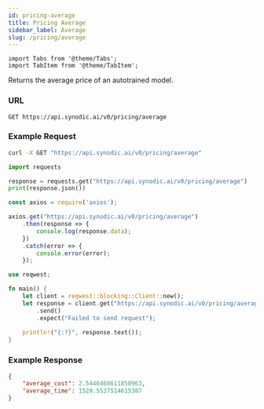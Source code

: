 ```yaml
---
id: pricing-average
title: Pricing Average
sidebar_label: Average
slug: /pricing/average
---
```


```mdx-code-block
import Tabs from '@theme/Tabs';
import TabItem from '@theme/TabItem';
```

Returns the average price of an autotrained model.

### URL

`GET https://api.synodic.ai/v0/pricing/average`

### Example Request

<Tabs>
<TabItem value="Bash">

```bash
curl -X GET "https://api.synodic.ai/v0/pricing/average"
```

</TabItem>
<TabItem value="Python">

```python
import requests

response = requests.get("https://api.synodic.ai/v0/pricing/average")
print(response.json())
```

</TabItem>
<TabItem value="Node.js">

```javascript
const axios = require('axios');

axios.get("https://api.synodic.ai/v0/pricing/average")
    .then(response => {
        console.log(response.data);
    })
    .catch(error => {
        console.error(error);
    });
```

</TabItem>
<TabItem value="Rust">

```rust
use reqwest;

fn main() {
    let client = reqwest::blocking::Client::new();
    let response = client.get("https://api.synodic.ai/v0/pricing/average")
        .send()
        .expect("Failed to send request");
        
    println!("{:?}", response.text());
}
```

</TabItem>
</Tabs>

### Example Response

```json
{
    "average_cost": 2.5446468611850963,
    "average_time": 1520.5537514615387
}
```